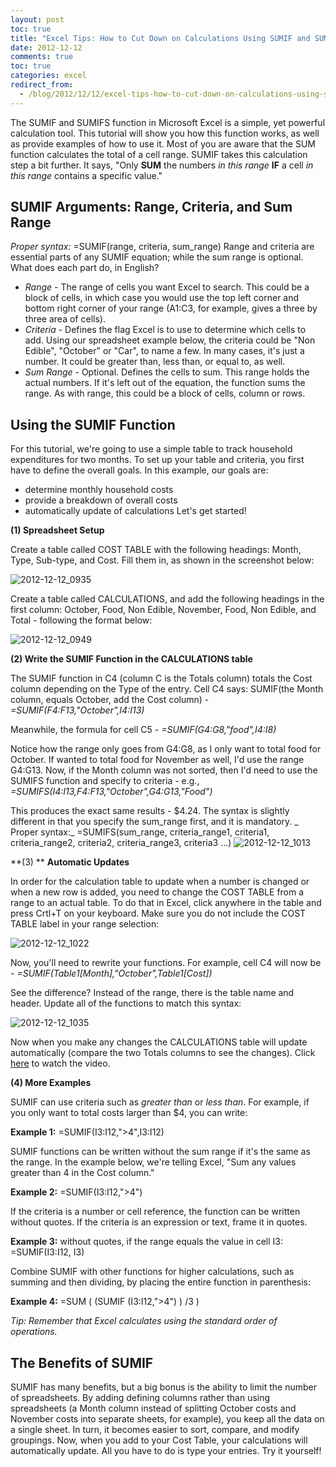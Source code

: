 ```yaml
---
layout: post
toc: true
title: "Excel Tips: How to Cut Down on Calculations Using SUMIF and SUMIFS"
date: 2012-12-12
comments: true
toc: true
categories: excel
redirect_from:
  - /blog/2012/12/12/excel-tips-how-to-cut-down-on-calculations-using-sumif-and-sumifs/
---
```


The SUMIF and SUMIFS function in Microsoft Excel is a simple, yet powerful calculation tool. This tutorial will show you how this function works, as well as provide examples of how to use it. Most of you are aware that the SUM function calculates the total of a cell range. SUMIF takes this calculation step a bit further. It says, "Only **SUM** the numbers _in this range_ **IF** a cell _in this range_ contains a specific value."

## **SUMIF Arguments: Range, Criteria, and Sum Range**
 _Proper syntax:_ =SUMIF(range, criteria, sum_range) Range and criteria are essential parts of any SUMIF equation; while the sum range is optional. What does each part do, in English?

*   *Range* - The range of cells you want Excel to search. This could be a block of cells, in which case you would use the top left corner and bottom right corner of your range (A1:C3, for example, gives a three by three area of cells).
*   *Criteria* - Defines the flag Excel is to use to determine which cells to add. Using our spreadsheet example below, the criteria could be "Non Edible", "October" or "Car", to name a few. In many cases, it's just a number. It could be greater than, less than, or equal to, as well.
*   *Sum Range* - Optional. Defines the cells to sum. This range holds the actual numbers. If it's left out of the equation, the function sums the range. As with range, this could be a block of cells, column or rows.

## **Using the SUMIF Function**
 For this tutorial, we're going to use a simple table to track household expenditures for two months. To set up your table and criteria, you first have to define the overall goals. In this example, our goals are:

*   determine monthly household costs
*   provide a breakdown of overall costs
*   automatically update of calculations Let's get started!

**(1) Spreadsheet Setup**

Create a table called COST TABLE with the following headings: Month, Type, Sub-type, and Cost. Fill them in, as shown in the screenshot below:

![2012-12-12_0935](https://www.backwardsteps.com/uploads/2012-12-12_0935.png)

Create a table called CALCULATIONS, and add the following headings in the first column: October, Food, Non Edible, November, Food, Non Edible, and Total  - following the format below:

![2012-12-12_0949](https://www.backwardsteps.com/uploads/2012-12-12_0949.png)

**(2) Write the SUMIF Function in the CALCULATIONS table**

The SUMIF function in C4 (column C is the Totals column) totals the Cost column depending on the Type of the entry. Cell C4 says: SUMIF(the Month column, equals October, add the Cost column) - _=SUMIF(F4:F13,"October",I4:I13)_

Meanwhile, the formula for cell C5 - _=SUMIF(G4:G8,"food",I4:I8)_

Notice how the range only goes from G4:G8, as I only want to total food for October. If wanted to total food for November as well, I'd use the range G4:G13. Now, if the Month column was not sorted, then I'd need to use the SUMIFS function and specify to criteria - e.g., _=SUMIFS(I4:I13,F4:F13,"October",G4:G13,"Food")_

This produces the exact same results - $4.24. The syntax is slightly different in that you specify the sum_range first, and it is mandatory. _ Proper syntax:_ =SUMIFS(sum_range, criteria_range1, criteria1, criteria_range2, criteria2, criteria_range3, criteria3 ...)
 ![2012-12-12_1013](https://www.backwardsteps.com/uploads/2012-12-12_1013.png)

**(3) ** **Automatic Updates**

In order for the calculation table to update when a number is changed or when a new row is added, you need to change the COST TABLE from a range to an actual table. To do that in Excel, click anywhere in the table and press Crtl+T on your keyboard. Make sure you do not include the COST TABLE label in your range selection:

![2012-12-12_1022](https://www.backwardsteps.com/uploads/2012-12-12_1022.png)

Now, you'll need to rewrite your functions. For example, cell C4 will now be - _=SUMIF(Table1[Month],"October",Table1[Cost])_

See the difference? Instead of the range, there is the table name and header. Update all of the functions to match this syntax:

![2012-12-12_1035](https://www.backwardsteps.com/uploads/2012-12-12_1035.png)

Now when you make any changes the CALCULATIONS table will update automatically (compare the two Totals columns to see the changes). Click [here](https://www.backwardsteps.com/uploads/sumif-sumifs.mp4) to watch the video.

**(4) More Examples**

SUMIF can use criteria such as _greater than_ or _less than_. For example, if you only want to total costs larger than $4, you can write:

**Example 1:** =SUMIF(I3:I12,"&gt;4",I3:I12)

SUMIF functions can be written without the sum range if it's the same as the range. In the example below, we're telling Excel, "Sum any values greater than 4 in the Cost column."

**Example 2:** =SUMIF(I3:I12,"&gt;4")

If the criteria is a number or cell reference, the function can be written without quotes. If the criteria is an expression or text, frame it in quotes.

**Example 3:** without quotes, if the range equals the value in cell I3: =SUMIF(I3:I12, I3)

Combine SUMIF with other functions for higher calculations, such as summing and then dividing, by placing the entire function in parenthesis:

**Example 4:** =SUM ( (SUMIF (I3:I12,"&gt;4") ) /3 )

_Tip: Remember that Excel calculates using the standard order of operations._

## **The Benefits of SUMIF**
 SUMIF has many benefits, but a big bonus is the ability to limit the number of spreadsheets. By adding defining columns rather than using spreadsheets (a Month column instead of splitting October costs and November costs into separate sheets, for example), you keep all the data on a single sheet. In turn, it becomes easier to sort, compare, and modify groupings. Now, when you add to your Cost Table, your calculations will automatically update. All you have to do is type your entries. Try it yourself!
